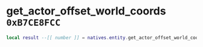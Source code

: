 # get_actor_offset_world_coords `0xB7CE8FCC`

```lua
local result --[[ number ]] = natives.entity.get_actor_offset_world_coords(_unk0 --[[ number ]], _unk1 --[[ number ]], _unk2 --[[ number ]])
```